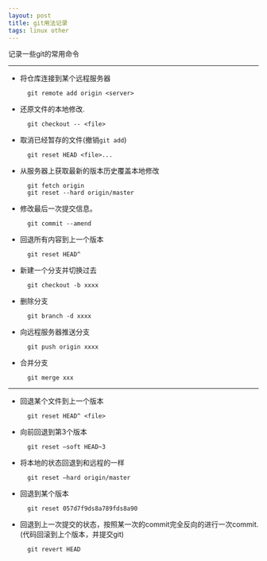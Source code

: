 ```yaml
---
layout: post
title: git用法记录
tags: linux other
---
```


记录一些git的常用命令

----- 


* 将仓库连接到某个远程服务器

		git remote add origin <server>

* 还原文件的本地修改.

		git checkout -- <file>

* 取消已经暂存的文件(撤销`git add`)

		git reset HEAD <file>...

* 从服务器上获取最新的版本历史覆盖本地修改

		git fetch origin
		git reset --hard origin/master

* 修改最后一次提交信息。

		git commit --amend

* 回退所有内容到上一个版本

		git reset HEAD^

* 新建一个分支并切换过去

		git checkout -b xxxx

* 删除分支

		git branch -d xxxx

* 向远程服务器推送分支

		git push origin xxxx

* 合并分支

		git merge xxx
--------------------


* 回退某个文件到上一个版本  

		git reset HEAD^ <file> 

* 向前回退到第3个版本  

		git reset –soft HEAD~3  

* 将本地的状态回退到和远程的一样  

		git reset –hard origin/master  

* 回退到某个版本  

		git reset 057d7f9ds8a789fds8a90

* 回退到上一次提交的状态，按照某一次的commit完全反向的进行一次commit.(代码回滚到上个版本，并提交git)

		git revert HEAD
